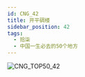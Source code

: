 ```yaml
---
id: CNG_42
title: 开平碉楼
sidebar_position: 42
tags:
  - 拾柒
  - 中国一生必去的50个地方
---
```

![CNG_TOP50_42](/img/love/CNG_TOP50/42.jpeg)
